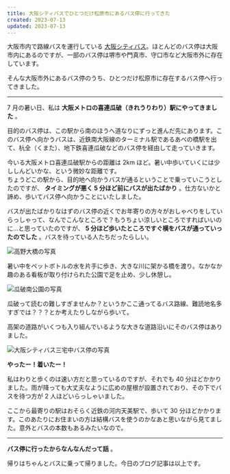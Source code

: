 ```yaml
---
title: 大阪シティバスでひとつだけ松原市にあるバス停に行ってきた
created: 2023-07-13
updated: 2023-07-13
---
```


大阪市内で路線バスを運行している [大阪シティバス](https://citybus-osaka.co.jp/)。ほとんどのバス停は大阪市内にあるのですが、一部のバス停は堺市や門真市、守口市など大阪市外に存在しています。

そんな大阪市外にあるバス停のうち、ひとつだけ松原市に存在するバス停へ行ってきました。

---

7 月の暑い日、私は **大阪メトロの喜連瓜破（きれうりわり）駅にやってきました** 。

目的のバス停は、この駅から南のほうへ道なりにずっと進んだ先にあります。このバス停へ向かうバスは、近鉄南大阪線のターミナル駅であるあべの橋駅を出て、杭全（くまた）、地下鉄喜連瓜破などのバス停を経由して走っていきます。

今いる大阪メトロ喜連瓜破駅からの距離は 2km ほど。暑い中歩いていくには少ししんどいかな、という微妙な距離です。  
ちょうどこの駅から、目的地へ向かうバスが通るということで乗っていこうとしたのですが、 **タイミングが悪く 5 分ほど前にバスが出たばかり** 。仕方ないかと諦め、歩いてバス停へ向かうことにいたしました。

バスが出たばかりなはずのバス停の近くでお年寄りの方々がおしゃべりをしていらっしゃって、なんでこんなところで？もうちょい涼しいところですればいいのに…と思っていたのですが、 **5 分ほど歩いたところですぐ横をバスが通っていったのでした** 。バスを待っている人たちだったらしい。

![高野大橋の写真](25b1e9ef-9bba-414c-51be-197551cb3000)

暑い中をペットボトルの水を片手に歩き、大きな川に架かる橋を渡り。なかなか趣のある看板が取り付けられた公園で足を止め、少し休憩し。

![瓜破南公園の写真](a5148397-605e-4c08-9f00-1e2392193700)

瓜破って読むの難しすぎませんか？というかここ通ってるバス路線、難読地名多すぎでは？？？とか考えたりしながら歩いて。

高架の道路がいくつも入り組んでいるような大きな道路沿いにそのバス停はありました。

![大阪シティバス三宅中バス停の写真](c7206b7a-294f-43d4-186f-4c55e8fe6000)

**やったー！着いたー！**

私はわりと歩くのは速い方だと思っているのですが、それでも 40 分ほどかかりました。雨が降っても大丈夫なように広めの屋根が設置されており、その下でバスを待つ方が 2 人ほどいらっしゃいました。

ここから最寄りの駅はおそらく近鉄の河内天美駅で、歩いて 30 分ほどかかります。このあたりにお住まいの方は結構バスを使うのかなあと思いながら見てました。意外とバスの本数もあるみたいなので。

---

**バス停に行ったからなんなんだって話** 。

帰りはちゃんとバスに乗って帰りました。今日のブログ記事は以上です。
